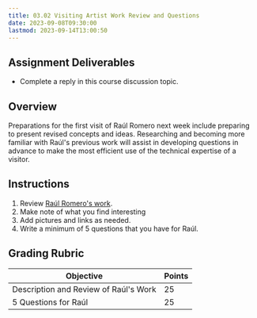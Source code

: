 ```yaml
---
title: 03.02 Visiting Artist Work Review and Questions
date: 2023-09-08T09:30:00
lastmod: 2023-09-14T13:00:50
---
```


## Assignment Deliverables

- Complete a reply in this course discussion topic.

## Overview

Preparations for the first visit of Raúl Romero next week include preparing to present revised concepts and ideas. Researching and becoming more familiar with Raúl's previous work will assist in developing questions in advance to make the most efficient use of the technical expertise of a visitor.

## Instructions

1. Review [Raúl Romero's work](./03-02-raúl-romero.md).
2. Make note of what you find interesting
3. Add pictures and links as needed.
4. Write a minimum of 5 questions that you have for Raúl.

## Grading Rubric

<div class="responsive-table-markdown">

| Objective                             | Points |
| ------------------------------------- | ------ |
| Description and Review of Raúl's Work | 25     |
| 5 Questions for Raúl                  | 25     |

</div>
